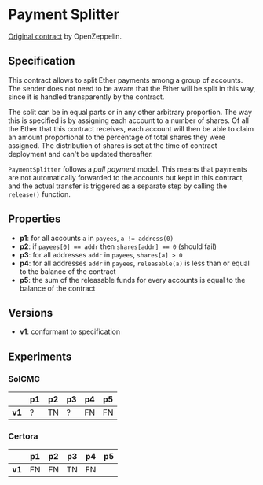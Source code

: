 # Payment Splitter

[Original contract](https://github.com/OpenZeppelin/openzeppelin-contracts/blob/master/contracts/finance/PaymentSplitter.sol) by OpenZeppelin.

## Specification

This contract allows to split Ether payments among a group of accounts. The
sender does not need to be aware that the Ether will be split in this way,
since it is handled transparently by the contract.
 
The split can be in equal parts or in any other arbitrary proportion. The way
this is specified is by assigning each account to a number of shares. Of all
the Ether that this contract receives, each account will then be able to
claim an amount proportional to the percentage of total shares they were
assigned. The distribution of shares is set at the time of contract
deployment and can't be updated thereafter.

`PaymentSplitter` follows a _pull payment_ model. This means that payments
are not automatically forwarded to the accounts but kept in this contract,
and the actual transfer is triggered as a separate step by calling the
`release()` function. 

## Properties

- **p1**: for all accounts `a` in `payees`, `a != address(0)`
- **p2**: if `payees[0] == addr` then `shares[addr] == 0` (should fail)
- **p3**: for all addresses `addr` in `payees`, `shares[a] > 0`
- **p4**: for all addresses `addr` in `payees`, `releasable(a)` is less than or
  equal to the balance of the contract
- **p5**: the sum of the releasable funds for every accounts is equal to the
  balance of the contract

## Versions

- **v1**: conformant to specification

## Experiments

### SolCMC

|        | p1  | p2  | p3  | p4  | p5  |
| ------ | --- | --- | --- | --- | --- |
| **v1** | ?   | TN  | ?   | FN  | FN  |

### Certora

|        | p1  | p2  | p3  | p4  | p5  |
| ------ | --- | --- | --- | --- | --- |
| **v1** | FN  | FN  | TN  | FN  |

